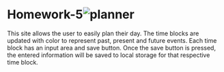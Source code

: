 # Homework-5![planner](https://user-images.githubusercontent.com/85306141/127598186-d3ea454e-b379-4130-bee7-d6adc738369c.PNG)
This site allows the user to easily plan their day. The time blocks are updated with color to represent past, present and future events. Each time block has an input area and save button. Once the save button is pressed, the entered information will be saved to local storage for that respective time block.
